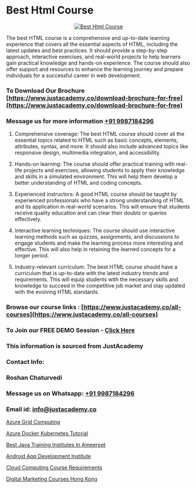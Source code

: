 # Best Html Course

<p align="center">
  <a href="https://justacademy.co/course-detail/html-training">
    <img src="https://justacademy.co/storage2/course_image/1676636567_course_image.webp" alt="Best Html Course">
  </a>
</p>


The best HTML course is a comprehensive and up-to-date learning experience that covers all the essential aspects of HTML, including the latest updates and best practices. It should provide a step-by-step approach, interactive exercises, and real-world projects to help learners gain practical knowledge and hands-on experience. The course should also offer support and resources to enhance the learning journey and prepare individuals for a successful career in web development.
### To Download Our Brochure [https://www.justacademy.co/download-brochure-for-free](https://www.justacademy.co/download-brochure-for-free)
### Message us for more information [+91 9987184296](https://api.whatsapp.com/send?phone=919987184296)
1) Comprehensive coverage: The best HTML course should cover all the essential topics related to HTML such as basic concepts, elements, attributes, syntax, and more. It should also include advanced topics like responsive design, multimedia integration, and accessibility.

2) Hands-on learning: The course should offer practical training with real-life projects and exercises, allowing students to apply their knowledge and skills in a simulated environment. This will help them develop a better understanding of HTML and coding concepts.

3) Experienced instructors: A good HTML course should be taught by experienced professionals who have a strong understanding of HTML and its application in real-world scenarios. This will ensure that students receive quality education and can clear their doubts or queries effectively.

4) Interactive learning techniques: The course should use interactive learning methods such as quizzes, assignments, and discussions to engage students and make the learning process more interesting and effective. This will also help in retaining the learned concepts for a longer period.

5) Industry-relevant curriculum: The best HTML course should have a curriculum that is up-to-date with the latest industry trends and requirements. This will equip students with the necessary skills and knowledge to succeed in the competitive job market and stay updated with the evolving HTML standards.

### Browse our course links : [https://www.justacademy.co/all-courses](https://www.justacademy.co/all-courses) 
### To Join our FREE DEMO Session - [Click Here](https://www.justacademy.co/register-for-course-demo)


### This information is sourced from JustAcademy
### Contact Info:
### Roshan Chaturvedi
### Message us on Whatsapp: [+91 9987184296](https://api.whatsapp.com/send?phone=919987184296)
### Email id: [info@justacademy.co](mailto:info@justacademy.co)
                
[Azure Grid Computing](https://www.linkedin.com/pulse/azure-grid-computing-justacademy-mumbai-rbmec?trackingId=hZazMlcxakJ7rEBqNTVmHw%3D%3D&lipi=urn%3Ali%3Apage%3Ad_flagship3_showcase_admin%3B%2Fp6Xeq9yQHuq%2BIOH7VpqxQ%3D%3D)

[Azure Docker Kubernetes Tutorial](https://www.linkedin.com/pulse/azure-docker-kubernetes-tutorial-justacademy-cupertino-6ehse?trackingId=byMPpHdi%2BrdIcLe8mHAFiQ%3D%3D&lipi=urn%3Ali%3Apage%3Aorganization_admin_admin_feed_index%3B0f5088f0-e451-4206-ba9c-f99837906015)

[Best Java Training Institutes In Ameerpet](https://medium.com/@namusn/best-java-training-institutes-in-ameerpet-f8c93dfcc833)

[Android App Development Institute](https://medium.com/@prempja40/android-app-development-institute-3bf5ff6319f0)

[Cloud Computing Course Requirements](https://justacademyin.github.io/justacademy/cloud-computing-course-requirements)

[Digital Marketing Courses Hong Kong](https://justacademyin.github.io/Articles/Digital-Marketing-Courses-Hong-Kong)

